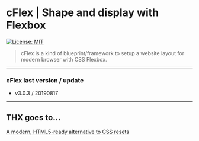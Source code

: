 # cFlex | Shape and display with Flexbox

[![License: MIT](https://img.shields.io/badge/License-MIT-yellow.svg)](https://opensource.org/licenses/MIT)


> cFlex is a kind of blueprint/framework to setup a website layout for modern browser with CSS Flexbox.


- - -

### cFlex last version / update
* v3.0.3 / 20190817


- - -


## THX goes to&hellip;

[A modern, HTML5-ready alternative to CSS resets](https://github.com/necolas/normalize.css)
